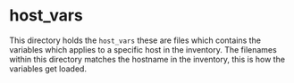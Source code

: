 # host_vars

This directory holds the `host_vars` these are files which contains the variables which applies to a specific host in the inventory.
The filenames within this directory matches the hostname in the inventory, this is how the variables get loaded.
